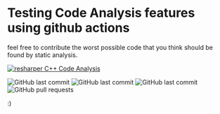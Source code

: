 # Testing Code Analysis features using github actions


feel free to contribute the worst possible code that you think should be found by static analysis.

[![resharper C++ Code Analysis](https://github.com/xls/TestAnalysis/actions/workflows/resharper-analysis.yml/badge.svg)](https://github.com/xls/TestAnalysis/actions/workflows/resharper-analysis.yml)

![GitHub last commit](https://img.shields.io/badge/testing-analysis%20-blue?style=social&logo=GitHub)
![GitHub last commit](https://img.shields.io/badge/code-that%20sucks-blue?style=flat&logo=C%2B%2B)
![GitHub last commit](https://img.shields.io/github/last-commit/xls/TestAnalysis?logo=Bugatti)
![GitHub pull requests](https://img.shields.io/github/issues-pr/xls/TestAnalysis?color=0088ff)
  
:)
